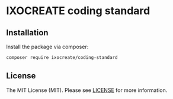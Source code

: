 # IXOCREATE coding standard

## Installation

Install the package via composer:

```sh
composer require ixocreate/coding-standard
```

## License

The MIT License (MIT). Please see [LICENSE](LICENSE) for more information.
